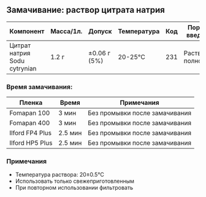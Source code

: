 ## Замачивание: раствор цитрата натрия

| Компонент                            | Масса/1л. | Допуск       | Температура | Код | Порядок введения     |
|--------------------------------------|-----------|--------------|-------------|-----|----------------------|
| Цитрат натрия<br/>Sodu cytrynian     | 1.2 г     | ±0.06 г (5%) | 20-25°C     | 231 | Растворить полностью |

### Время замачивания:

| Пленка          | Время     | Примечания                    |
|-----------------|-----------|-------------------------------|
| Fomapan 100     | 3 мин     | Без промывки после замачивания |
| Fomapan 400     | 3 мин     | Без промывки после замачивания |
| Ilford FP4 Plus | 2.5 мин   | Без промывки после замачивания |
| Ilford HP5 Plus | 2.5 мин   | Без промывки после замачивания |


### Примечания
- Температура раствора: 20±0.5°C
- Использовать только свежеприготовленным
- При повторном использовании фильтровать
